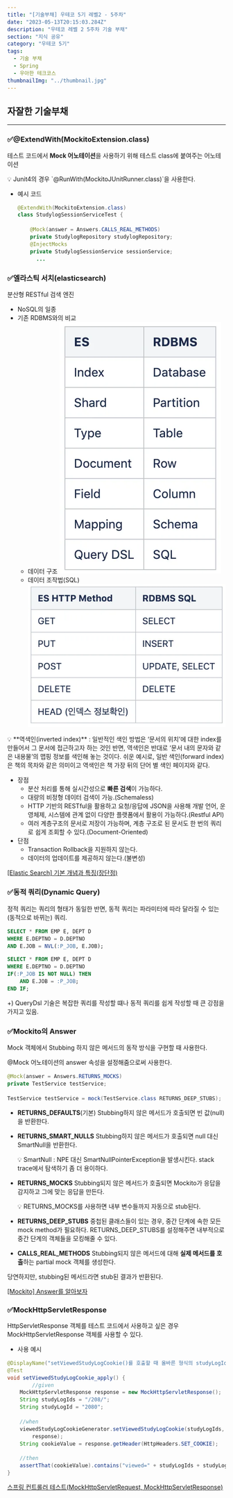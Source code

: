 ```yaml
---
title: "[기술부채] 우테코 5기 레벨2 - 5주차"
date: "2023-05-13T20:15:03.284Z"
description: "우테코 레벨 2 5주차 기술 부채"
section: "지식 공유" 
category: "우테코 5기"
tags:
  - 기술 부채
  - Spring
  - 우아한 테크코스
thumbnailImg: "../thumbnail.jpg"
---
```


## 자잘한 기술부채

---

### ✅@ExtendWith(MockitoExtension.class)

테스트 코드에서 **Mock 어노테이션**을 사용하기 위해 테스트 class에 붙여주는 어노테이션

<aside>
💡 Junit4의 경우 `@RunWith(MockitoJUnitRunner.class)`을 사용한다.

</aside>

- 예시 코드

  ```java
  @ExtendWith(MockitoExtension.class)
  class StudylogSessionServiceTest {

      @Mock(answer = Answers.CALLS_REAL_METHODS)
      private StudylogRepository studylogRepository;
      @InjectMocks
      private StudylogSessionService sessionService;
  		...
  ```

### ✅엘라스틱 서치(elasticsearch)

분산형 RESTful 검색 엔진

- NoSQL의 일종
- 기존 RDBMS와의 비교
  - 데이터 구조
    ![1_iocksrNR4vFNI1GAQ51y4A.webp](es1.webp)
  - 데이터 조작법(SQL)
    ![1__OzAe3SEwnZ6qfc-4urQ1Q.webp](es2.webp)

<aside>
💡 **역색인(inverted index)**
: 일반적인 색인 방법은 ‘문서의 위치’에 대한 index를 만들어서 그 문서에 접근하고자 하는 것인 반면, 역색인은 반대로 ‘문서 내의 문자와 같은 내용물’의 맵핑 정보를 색인해 놓는 것이다.
쉬운 예시로, 일반 색인(forward index)은 책의 목차와 같은 의미이고 역색인은 책 가장 뒤의 단어 별 색인 페이지와 같다.

</aside>

- 장점
  - 분산 처리를 통해 실시간성으로 **빠른 검색**이 가능하다.
  - 대량의 비정형 데이터 검색이 가능.(Schemaless)
  - HTTP 기반의 RESTful을 활용하고 요청/응답에 JSON을 사용해 개발 언어, 운영체제, 시스템에 관계 없이 다양한 플랫폼에서 활용이 가능하다.(Restful API)
  - 여러 계층구조의 문서로 저장이 가능하며, 계층 구조로 된 문서도 한 번의 쿼리로 쉽게 조회할 수 있다.(Document-Oriented)
- 단점
  - Transaction Rollback을 지원하지 않는다.
  - 데이터의 업데이트를 제공하지 않는다.(불변성)

[[Elastic Search] 기본 개념과 특징(장단점)](https://jaemunbro.medium.com/elastic-search-기초-스터디-ff01870094f0)

### ✅동적 쿼리(Dynamic Query)

정적 쿼리는 쿼리의 형태가 동일한 반면, 동적 쿼리는 파라미터에 따라 달라질 수 있는 (동적으로 바뀌는) 쿼리.

```sql
SELECT * FROM EMP E, DEPT D
WHERE E.DEPTNO = D.DEPTNO
AND E.JOB = NVL(:P_JOB, E.JOB);
```

```sql
SELECT * FROM EMP E, DEPT D
WHERE E.DEPTNO = D.DEPTNO
IF(:P_JOB IS NOT NULL) THEN
	AND E.JOB = :P_JOB;
END IF;
```

+) QueryDsl 기술은 복잡한 쿼리를 작성할 떄나 동적 쿼리를 쉽게 작성할 때 큰 강점을 가지고 있음.

### ✅Mockito의 Answer

Mock 객체에서 Stubbing 하지 않은 메서드의 동작 방식을 구현할 때 사용한다.

@Mock 어노테이션의 answer 속성을 설정해줌으로써 사용한다.

```java
@Mock(answer = Answers.RETURNS_MOCKS)
private TestService testService;

TestService testService = mock(TestService.class RETURNS_DEEP_STUBS);
```

- **RETURNS_DEFAULTS**(기본)
  Stubbing하지 않은 메서드가 호출되면 빈 값(null)을 반환한다.
- **RETURNS_SMART_NULLS**
  Stubbing하지 않은 메서드가 호출되면 null 대신 SmartNull을 반환한다.
    <aside>
    💡 SmartNull : NPE 대신 SmartNullPointerException을 발생시킨다. stack trace에서 탐색하기 좀 더 용이하다.
    
    </aside>

- **RETURNS_MOCKS**
  Stubbing되지 않은 메서드가 호출되면 Mockito가 응답을 감지하고 그에 맞는 응답을 만든다.
    <aside>
    💡 RETURNS_MOCKS를 사용하면 내부 변수들까지 자동으로 stub된다.
    
    </aside>

- **RETURNS_DEEP_STUBS**
  중첩된 클래스들이 있는 경우, 중간 단계에 속한 모든 mock method가 필요하다. RETURNS_DEEP_STUBS를 설정해주면 내부적으로 중간 단계의 객체들을 모킹해줄 수 있다.
- **CALLS_REAL_METHODS**
  Stubbing되지 않은 메서드에 대해 **실제 메서드를 호출**하는 partial mock 객체를 생성한다.

당연하지만, stubbing된 메서드라면 stub된 결과가 반환된다.

[[Mockito] Answer를 알아보자](https://velog.io/@syeeuns/Mockito-Answer)

### ✅MockHttpServletResponse

HttpServletResponse 객체를 테스트 코드에서 사용하고 싶은 경우 MockHttpServletResponse 객체를 사용할 수 있다.

- 사용 예시

```java
@DisplayName("setViewedStudyLogCookie()를 호출할 때 올바른 형식의 studyLogId를 입력하면 response 객체에 쿠키 정보를 추가한다")
@Test
void setViewedStudyLogCookie_apply() {
		//given
    MockHttpServletResponse response = new MockHttpServletResponse();
    String studyLogIds = "/208/";
    String studyLogId = "2080";

    //when
    viewedStudyLogCookieGenerator.setViewedStudyLogCookie(studyLogIds, studyLogId,
        response);
    String cookieValue = response.getHeader(HttpHeaders.SET_COOKIE);

    //then
    assertThat(cookieValue).contains("viewed=" + studyLogIds + studyLogId);
}
```

[스프링 컨트롤러 테스트(MockHttpServletRequest, MockHttpServletResponse)](https://honeyinfo7.tistory.com/134)
